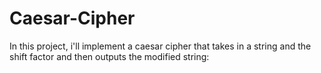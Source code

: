 # Caesar-Cipher
In this project, i'll implement a caesar cipher that takes in a string and the shift factor and then outputs the modified string:
